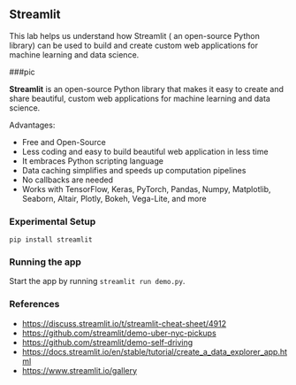 ## Streamlit

This lab helps us understand how Streamlit ( an open-source Python library) can be used to build and create custom web applications for machine learning and data science.

###pic

**Streamlit** is an open-source Python library that makes it easy to create and share beautiful, custom web applications for machine learning and data science.

Advantages:

- Free and Open-Source
- Less coding and easy to build beautiful web application in less time
- It embraces Python scripting language
- Data caching simplifies and speeds up computation pipelines
- No callbacks are needed
- Works with TensorFlow, Keras, PyTorch, Pandas, Numpy, Matplotlib, Seaborn, Altair, Plotly, Bokeh, Vega-Lite, and more


### Experimental Setup

```
pip install streamlit
```

### Running the app

Start the app by running `streamlit run demo.py`.


### References

- https://discuss.streamlit.io/t/streamlit-cheat-sheet/4912
- https://github.com/streamlit/demo-uber-nyc-pickups
- https://github.com/streamlit/demo-self-driving
- https://docs.streamlit.io/en/stable/tutorial/create_a_data_explorer_app.html
- https://www.streamlit.io/gallery


